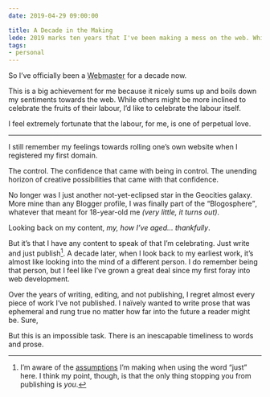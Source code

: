 ```yaml
---
date: 2019-04-29 09:00:00

title: A Decade in the Making
lede: 2019 marks ten years that I've been making a mess on the web. While making a mess has always been the norm for me, documenting it publicly, irreversibly, for eternity, might seem a little out of character. A decade later, what's changed? What have I learned? What will I be doing differently in another decade's time?
tags:
- personal
---
```



So I’ve officially been a <abbr title="an architect or engineer whose responsibilities include the maintenance of a website">Webmaster</abbr> for a decade now.

This is a big achievement for me because it nicely sums up and boils down my sentiments towards the web. While others might be more inclined to celebrate the fruits of their labour, I’d like to celebrate the labour itself.

I feel extremely fortunate that the labour, for me, is one of perpetual love.


--------


I still remember my feelings towards rolling one’s own website when I registered my first domain.

The control. The confidence that came with being in control. The unending horizon of creative possibilities that came with that confidence.

No longer was I just another not-yet-eclipsed star in the Geocities galaxy. More mine than any Blogger profile, I was finally part of the <q>Blogosphere</q>, whatever that meant for 18-year-old me *(very little, it turns out)*.

Looking back on my content, *my, how I’ve aged… thankfully*.

But it’s that I have any content to speak of that I’m celebrating. Just write and just publish[^1]. A decade later, when I look back to my earliest work, it’s almost like looking into the mind of a different person. I do remember being that person, but I feel like I’ve grown a great deal since my first foray into web development.

Over the years of writing, editing, and not publishing, I regret almost every piece of work I’ve not published. I naïvely wanted to write prose that was ephemeral and rung true no matter how far into the future a reader might be. Sure,

But this is an impossible task. There is an inescapable timeliness to words and prose.

[^1]: I’m aware of the <a href="http://bradfrost.com/blog/post/just/" title="Just, an article by Brad Frost">assumptions</a> I’m making when using the word <q>just</q> here. I think my point, though, is that the only thing stopping you from publishing is <em>you</em>.
